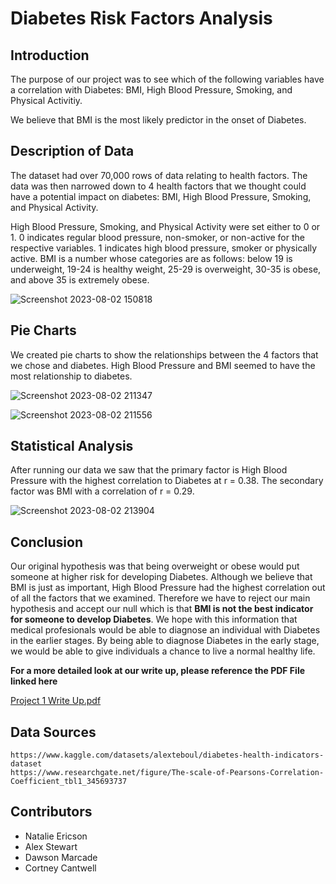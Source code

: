 # Diabetes Risk Factors Analysis

## Introduction

The purpose of our project was to see which of the following variables have a correlation with Diabetes: BMI, High Blood Pressure, Smoking, and Physical Activitiy. 

We believe that BMI is the most likely predictor in the onset of Diabetes.

## Description of Data

The dataset had over 70,000 rows of data relating to health factors. The data was then narrowed down to 4 health factors that we thought could have a potential impact on diabetes: BMI, High Blood Pressure, Smoking, and Physical Activity. 

High Blood Pressure, Smoking, and Physical Activity were set either to 0 or 1. 0 indicates regular blood pressure, non-smoker, or non-active for the respective variables. 1 indicates high blood pressure, smoker or physically active. BMI is a number whose categories are as follows: below 19 is underweight, 19-24 is healthy weight, 25-29 is overweight, 30-35 is obese, and above 35 is extremely obese.

 
![Screenshot 2023-08-02 150818](https://github.com/nericson1/project-1/assets/135674870/d4d62a20-e442-47db-a4a0-c715a9915cc0)

## Pie Charts
We created pie charts to show the relationships between the 4 factors that we chose and diabetes. High Blood Pressure and BMI seemed to have the most relationship to diabetes.

  ![Screenshot 2023-08-02 211347](https://github.com/nericson1/project-1/assets/135674870/6564edd1-a220-4125-9302-fa179d174bdf)


  ![Screenshot 2023-08-02 211556](https://github.com/nericson1/project-1/assets/135674870/90f399e1-9a38-4f82-9cf7-f8b886f91620)
  

## Statistical Analysis
After running our data we saw that the primary factor is High Blood Pressure with the highest correlation to Diabetes at r = 0.38. The secondary factor was BMI with a correlation of r = 0.29.

![Screenshot 2023-08-02 213904](https://github.com/nericson1/project-1/assets/135674870/5cea69b3-66c7-4f84-88a1-ea0fee379a46)

## Conclusion
Our original hypothesis was that being overweight or obese would put someone at higher risk for developing Diabetes. Although we believe that BMI is just as important, High Blood Pressure had the highest correlation out of all the factors that we examined. Therefore we have to reject our main hypothesis and accept our null which is that **BMI is not the best indicator for someone to develop Diabetes**. We hope with this information that medical profesionals would be able to diagnose an individual with Diabetes in the earlier stages. By being able to diagnose Diabetes in the early stage, we would be able to give individuals a chance to live a normal healthy life.
  
**For a more detailed look at our write up, please reference the PDF File linked here**

  [Project 1 Write Up.pdf](https://github.com/nericson1/project-1/files/12246094/Project.1.Write.Up.pdf)

## Data Sources
```
https://www.kaggle.com/datasets/alexteboul/diabetes-health-indicators-dataset
https://www.researchgate.net/figure/The-scale-of-Pearsons-Correlation-Coefficient_tbl1_345693737
```

## Contributors
- Natalie Ericson
- Alex Stewart
- Dawson Marcade
- Cortney Cantwell

